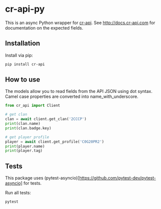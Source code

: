 # cr-api-py

This is an async Python wrapper for [cr-api](http://github.com/cr-api/cr-api). See http://docs.cr-api.com for documentation on the expected fields.

## Installation

Install via pip:

```sh
pip install cr-api
```

## How to use

The models allow you to read fields from the API JSON using dot syntax. Camel case properties are converted into name_with_underscore.

```python
from cr_api import Client

# get clan
clan = await client.get_clan('2CCCP')
print(clan.name)
print(clan.badge.key)

# get player profile
player = await client.get_profile('C0G20PR2')
print(player.name)
print(player.tag)
```

## Tests

This package uses (pytest-asyncio)[https://github.com/pytest-dev/pytest-asyncio] for tests.

Run all tests:

```sh
pytest
```




